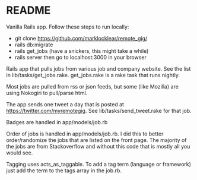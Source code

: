 # README

Vanilla Rails app. Follow these steps to run locally:
* git clone https://github.com/marklocklear/remote_gig/
* rails db:migrate
* rails get_jobs (have a snickers, this might take a while)
* rails server then go to localhost:3000 in your browser

Rails app that pulls jobs from various job and company website. See the list in lib/tasks/get_jobs.rake. get_jobs.rake is a rake task that runs nightly.

Most jobs are pulled from rss or json feeds, but some (like Mozilla) are using Nokogiri to pull/parse html.

The app sends one tweet a day that is posted at https://twitter.com/myremotegig. See lib/tasks/send_tweet.rake for that job.

Badges are handled in app/models/job.rb

Order of jobs is handled in app/models/job.rb. I did this to better order/randomize the jobs that are listed on the front page. The majority of the jobs are from Stackoverflow and without this code that is mostly all you would see.

Tagging uses acts_as_taggable. To add a tag term (language or framework) just add the term to the tags
array in the job.rb.